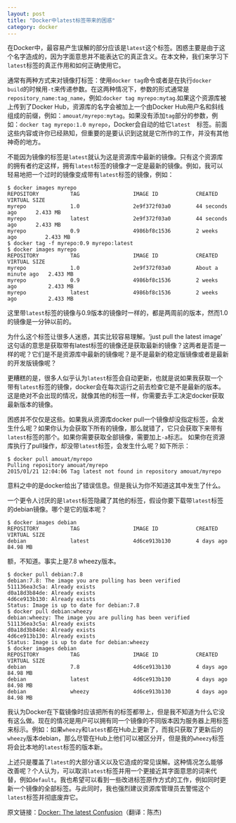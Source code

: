 ```yaml
---
layout: post
title: "Docker中latest标签带来的困惑"
category: docker
---
```




在Docker中，最容易产生误解的部分应该是`latest`这个标签。困惑主要是由于这个名字造成的，因为字面意思并不能表达它的真正含义。在本文种，我们来学习下`latest`标签的真正作用和如何正确使用它。

通常有两种方式来对镜像打标签：使用`docker tag`命令或者是在执行`docker build`的时候用`-t`来传递参数。在这两种情况下，参数的形式通常是`repository_name:tag_name`，例如:`docker tag myrepo:mytag`.如果这个资源库被上传到了Docker Hub，资源库的名字会被加上一个由Docker Hub用户名和斜线组成的前缀，例如：`amouat/myrepo:mytag`。如果没有添加`tag`部分的参数，例如：`docker tag myrepo:1.0 myrepo`，Docker会自动的给它`latest	`标签。前面这些内容或许你已经熟知，但重要的是要认识到这就是它所作的工作，并没有其他神奇的地方。

不能因为镜像的标签是`latest`就认为这是资源库中最新的镜像。只有这个资源库的拥有者约定这样，拥有`latest`标签的镜像才一定是最新的镜像。例如，我可以轻易地把一个过时的镜像变成带有`latest`标签的镜像，例如：

	$ docker images myrepo
	REPOSITORY          TAG                 IMAGE ID            CREATED             VIRTUAL SIZE
	myrepo              1.0                 2e9f372f03a0        44 seconds ago      2.433 MB
	myrepo              latest              2e9f372f03a0        44 seconds ago      2.433 MB
	myrepo              0.9                 4986bf8c1536        2 weeks ago         2.433 MB
	$ docker tag -f myrepo:0.9 myrepo:latest
	$ docker images myrepo
	REPOSITORY          TAG                 IMAGE ID            CREATED              VIRTUAL SIZE
	myrepo              1.0                 2e9f372f03a0        About a minute ago   2.433 MB
	myrepo              0.9                 4986bf8c1536        2 weeks ago          2.433 MB
	myrepo              latest              4986bf8c1536        2 weeks ago          2.433 MB
	
这里带`latest`标签的镜像与0.9版本的镜像时一样的，都是两周前的版本，然而1.0的镜像是一分钟以前的。

为什么这个标签让很多人迷惑，其实比较容易理解。‘just pull the latest image’ 这句话的意思是获取带有latest标签的镜像还是获取最新的镜像？这两者是否是一样的呢？它们是不是资源库中最新的镜像呢？是不是最新的稳定版镜像或者是最新的开发版镜像呢？

更糟糕的是，很多人似乎认为`latest`标签会自动更新，也就是说如果我获取一个带有`latest`标签的镜像，docker会在每次运行之前去检查它是不是最新的版本。这是绝对不会出现的情况，就像其他的标签一样，你需要去手工决定docker获取最新版本的镜像。

困惑并不仅仅是这些。如果我从资源库docker pull一个镜像却没指定标签，会发生什么呢？如果你认为会获取下所有的镜像，那么就错了，它只会获取下来带有`latest`标签的那个。如果你需要获取全部镜像，需要加上`-a`标志。 如果你在资源库执行了pull操作，却没带`latest`标签，会发生什么呢？如下所示：

	$ docker pull amouat/myrepo
	Pulling repository amouat/myrepo
	2015/01/21 12:04:06 Tag latest not found in repository amouat/myrepo

意料之中的是docker给出了错误信息。但是我认为你不知道这其中发生了什么。

一个更令人讨厌的是`latest`标签隐藏了其他的标签，假设你要下载带`latest`标签的debian镜像。哪个是它的版本呢？

	$ docker images debian
	REPOSITORY          TAG                 IMAGE ID            CREATED             VIRTUAL SIZE
	debian              latest              4d6ce913b130        4 days ago          84.98 MB
	
额，不知道。事实上是7.8 wheezy版本。

	$ docker pull debian:7.8
	debian:7.8: The image you are pulling has been verified
	511136ea3c5a: Already exists
	d0a18d3b84de: Already exists
	4d6ce913b130: Already exists
	Status: Image is up to date for debian:7.8
	$ docker pull debian:wheezy
	debian:wheezy: The image you are pulling has been verified
	511136ea3c5a: Already exists
	d0a18d3b84de: Already exists
	4d6ce913b130: Already exists
	Status: Image is up to date for debian:wheezy
	$ docker images debian
	REPOSITORY          TAG                 IMAGE ID            CREATED             VIRTUAL SIZE
	debian              7.8                 4d6ce913b130        4 days ago          84.98 MB
	debian              latest              4d6ce913b130        4 days ago          84.98 MB
	debian              wheezy              4d6ce913b130        4 days ago          84.98 MB

我认为Docker在下载镜像时应该把所有的标签都带上，但是我不知道为什么它没有这么做。现在的情况是用户可以拥有同一个镜像的不同版本因为服务器上用标签来标示。例如：如果`wheezy`和`latest`都在Hub上更新了，而我只获取了更新后的`wheezy`版本debian，那么尽管在Hub上他们可以被区分开，但是我的`wheezy`标签将会比本地的`latest`标签的版本新。

上述只是覆盖了`latest`的大部分语义以及它造成的常见误解。这种情况怎么能够改善呢？个人认为，可以取消`latest`标签并用一个更接近其字面意思的词来代替，例如`default`。我也希望可以看到一些改进标签原作方式的工作，例如同时更新一个镜像的全部标签。与此同时，我也强烈建议资源库管理员去警惕这个`latest`标签并彻底废弃它。

原文链接：[Docker: The latest Confusion](http://container-solutions.com/2015/01/docker-latest-confusion/)（翻译：陈杰)


	



































